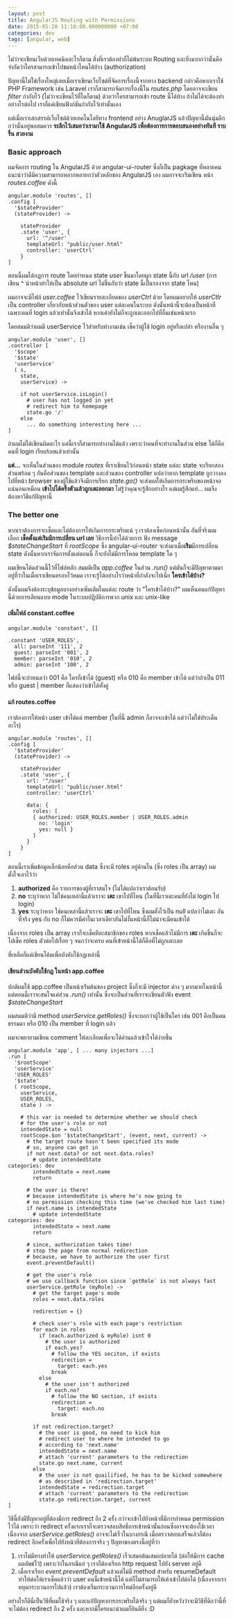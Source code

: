 ```yaml
---
layout: post
title: AngularJS Routing with Permissions
date: 2015-05-28 11:18:00.000000000 +07:00
categories: dev
tags: [angular, web]
---
```

ไม่ว่าจะเขียนเว็บด้วยเทคนิคอะไรก็ตาม สิ่งที่เราต้องทำก็ไม่พ้นระบบ Routing และยิ่งมากกว่านั้นคือจำกัดว่าใครสามารถเข้าไปชมหน้าไหนได้บ้าง (authorization)

ปัญหานี้ไม่ใช่เรื่องใหญ่เลยเมื่อเราเขียนเว็บไซต์ที่จัดการเรื่องนี้จากทาง backend กล่าวคือหากเราใช้ PHP Framework เช่น Laravel เราก็สามารถจัดการเรื่องนี้ใน *routes.php* โดยอาจจะเขียน *filter* กำกับไว้ (ไม่ว่าจะเขียนไว้ที่ใดก็ตาม) ด้วยว่าใครสามารถเข้า route นี้ได้บ้าง ถ้าไม่ได้จะต้องทำอย่างไรต่อไป เราก็แค่เขียนฟังก์ชันกำกับไว้เท่านั้นเอง

แต่เมื่อเราเสกสรรค์เว็บไซต์ด้วยเทคโนโลยีทาง frontend อย่าง AnuglarJS แล้วปัญหานี้มันนุ่มลึกกว่านั้นอยู่พอสมควร **ระลึกไว้เสมอว่าเรามาใช้ AngularJS เพื่อต้องการการตอบสนองอย่างทันที ราบรื่น สวยงาม** 

### Basic approach
ผมจัดการ routing ใน AngularJS ด้วย angular-ui-router ซึ่งก็เป็น pagkage ที่หลายคนแนะนำว่าดีมีความสามารถหลากหลายกว่าตัวหลักของ AngularJS เอง ผมอาจจะเร่ิมเขียน หน้า *routes.coffee* ดังนี้

```
angular.module 'routes', []
.config [
  '$stateProvider'
  (stateProvider) ->
  
    stateProvider
    .state 'user', {
      url: '^/user'
      templateUrl: "public/user.html"
      controller: 'userCtrl'
    }
]
```
ตอนนี้ผมได้กฎการ route โดยกำหนด state *user* ขึ้นมาโดยผูก state นี้กับ url */user* (การเขียน ^ นำหน้าทำให้เป็น absolute url ไม่ขึ้นกับว่า state นี้เป็นรองจาก state ไหน)


ผมอาจจะมีไฟล์ *user.coffee* ไว้เขียนรายละเอียดของ *userCtrl* ด้วย โดยผมอยากให้ *userCtlr* เป็น controller เกี่ยวกับหน้าส่วนตัวของ user แต่ละคนในระบบ ดังนั้นหน้านี้จะต้องเป็นหน้าที่เฉพาะคนที่ login แล้วเท่านั้นจึงเข้าได้ หากเค้ายังไม่ก็จะถูกเตะออกไปที่อื่นเช่นหน้าแรก 

โดยสมมติว่าผมมี userService ไว้สำหรับทำงานเช่น เช็คว่าผู้ใช้ login อยู่หรือเปล่า หรืองานอื่น ๆ 

```
angular.module 'user', []
.controller [
  '$scope'
  '$state'
  'userService'
  ( s,
    state,
    userService) ->

    if not userService.isLogin()
      # user has not logged in yet
      # redirect him to homepage
      state.go '/'
    else
      ... do something interesting here ...
]

```

ถ้าผมไม่ได้เขียนผิดอะไร แค่นี้เราก็สามารถทำงานได้แล้ว เพราะว่าคนที่จะทำงานในส่วน else ได้ก็คือคนที่ login เรียบร้อยแล้วเท่านั้น 

**แต่...** จะเห็นในส่วนของ module *routes* ที่เราเขียนไว้ก่อนหน้า state แต่ละ state จะเรียกสองส่วนพร้อม ๆ กันคือส่วนของ template และส่วนของ controller แปลว่าหาก template ถูกวางลงไปที่หน้า browser ของผู้ใช้แล้วจึงมีการเรียก *state.go()* จะส่งผลให้เกิดการกระพริบของหน้าจอแน่นอนเหมือน **เข้าไปได้ครึ่งตัวแล้วถูกเตะออกมา** ไม่รู้ว่าคุณจะรู้สึกอย่างไร แต่ผมรู้สึกแย่... ผมจึงต้องหาวิธีแก้ปัญหานี้

### The better one
หากเราต้องการจะเช็คและไม่ต้องการให้เกิดการกระพริบแน่ ๆ เราต้องเช็คก่อนหน้านั้น อันที่จริงผมเลือก **เช็คตั้งแต่เร่ิมมีการเปลี่ยน url เลย** วิธีการนี้ทำได้ด้วยการ ฟัง message *$stateChangeStart* ที่ *rootScope* ซึ่ง angular-ui-router จะส่งมาเมื่อ**เร่ิม**มีการเปลี่ยน state ดังนั้นหากเราจัดการตั้งแต่ตอนนี้ ก็จะยังไม่มีการโหลด template ใด ๆ

ผมเขียนโค้ดส่วนนี้ไว้ที่ไฟล์หลัก สมมติเป็น *app.coffee* ในส่วน *.run()* แต่มันก็จะมีปัญหาตามมาอยู่ที่ว่าในเมื่อเราเขียนครอบไว้หมด เราจะรู้ได้อย่างไรว่าหน้าที่กำลังจะไปเนี่ย **ใครเข้าได้บ้าง?**  

ดังนั้นผมจึงต้องระบุข้อมูลบางอย่างเพิ่มเติมในแต่ละ route ว่า "ใครเข้าได้บ้าง?" ผมเห็นคนแก้ปัญหานี้ด้วยการเลียนแบบ mode ในระบบปฎิบัติการพวก unix และ unix-like

#### เพิ่มไฟล์ constant.coffee
```
angular.module 'constant', []

.constant 'USER_ROLES',
  all: parseInt '111', 2
  guest: parseInt '001', 2
  member: parseInt '010', 2
  admin: parseInt '100', 2

```
ไฟล์นี้จะกำหนดว่า 001 คือ ใครก็เข้าได้ (guest) หรือ 010 คือ member เข้าได้ แต่ว่าถ้าเป็น 011 หรือ guest | member ก็แสดงว่าเข้าได้ทั้งคู่


#### แก้ routes.coffee
เราต้องการให้หน้า user เข้าได้แค่ member (ในที่นี้ admin ก็อาจจะเข้าได้ แต่ว่าไม่ใช่ประเด็นอะไร)

```
angular.module 'routes', []
.config [
  '$stateProvider'
  (stateProvider) ->
  
    stateProvider
    .state 'user', {
      url: '^/user'
      templateUrl: "public/user.html"
      controller: 'userCtrl'

      data: {
        roles: [
        { authorized: USER_ROLES.member | USER_ROLES.admin
          no: 'login'
          yes: null }
        ]
      }
    }
]
```
ตอนนี้เราเพิ่มข้อมูลเล็กน้อยคือส่วน data ซึ่งจะมี roles อยู่ด้านใน (ซึ่ง roles เป็น array) ผมตั้งใจเอาไว้ว่า   
1. **authorized** คือ รายการของผู้ที่เราสนใจ (ไม่ได้แปลว่าเราต้อนรับ)  
2. **no** ระบุว่าหาก ไม่ใช่คนเหล่านี้แล้วเราจะ **เตะ** เขาไปที่ไหน (ในที่นี้เราเตะคนที่ยังไม่ login ไป login)  
3. **yes** ระบุว่าหาก ใช่คนเหล่านี้แล้วเราจะ **เตะ** เขาไปที่ไหน ซึ่งผมตั้งไว้เป็น null แปลว่าไม่เตะ อันที่จริง yes กับ no ก็ไม่ควรมีค่าในเวลาเดียวกันไม่งั้นหน้านี้ก็ไม่น่าจะมีคนเข้าได้

เนื่องจาก roles เป็น array เราก็จะเช็คทีละสมาชิกของ roles หากเช็คแล้วไม่มีการ **เตะ** เกิดขึ้นก็จะไปเช็ค roles ตัวต่อไปเรื่อย ๆ จนกว่าจะครบ คนที่เข้าหน้านี้ได้ก็คือที่ไม่ถูกเตะเลย

ที่เหลือก็แค่เขียนโค้ดเพื่อบังคับใช้กฎเหล่านี้

#### เขียนส่วนบังคับใช้กฎ ในหน้า app.coffee
ปกติผมใช้ app.coffee เป็นหน้าเร่ิมต้นของ project ซึ่งก็จะมี injector ต่าง ๆ มากมายในหน้านี้ แต่ตอนนี้เราจะสนใจแค่ส่วน *.run()* เท่านั้น ซึ่งจะเป็นส่วนที่เราจะเขียนตัวฟัง event *$stateChangeStart* 

ผมสมมติว่ามี method *userService.getRoles()* ซึ่งจะบอกว่าผู้ใช้เป็นใคร เช่น 001 คือเป็นคนธรรมดา หรือ 010 เป็น member ที่ login แล้ว

ผมจะพยายามเขียน comment ให้ละเอียดเพื่อจะได้อ่านแล้วเข้าใจได้ง่ายขึ้น

```
angular.module 'app', [ ... many injectors ...]
.run [
  '$rootScope'
  'userService'
  'USER_ROLES'
  '$state'
  ( rootScope,
    userService,
    USER_ROLES,
    state ) ->

    # this var is needed to determine whether we should check 
    # for the user's role or not
    intendedState = null
    rootScope.$on '$stateChangeStart', (event, next, current) ->
      # the target route hasn't been specified its mode
      # so, anyone can get in
      if not next.data? or not next.data.roles?
        # update intendedState
categories: dev
        intendedState = next.name
        return

      # the user is there!
      # because intendedState is where he's now going to
      # no permission checking this time (we've checked him last time)
      if next.name is intendedState
        # update intendedState
categories: dev
        intendedState = next.name
        return

      # since, authorization takes time!
      # stop the page from normal redirection
      # because, we have to authorize the user first
      event.preventDefault()

      # get the user's role
      # we use callback function since `getRole` is not always fast
      userService.getRole (myRole) ->
        # get the target page's mode
        roles = next.data.roles

        redirection = {}

        # check user's role with each page's restriction
        for each in roles
          if (each.authorized & myRole) isnt 0
            # the user is authorized
            if each.yes?
              # follow the YES seciton, if exists
              redirection =
                target: each.yes
              break
          else
            # the user isn't authorized
            if each.no?
              # follow the NO section, if exists
              redirection =
                target: each.no
              break

        if not redirection.target?
          # the user is good, no need to kick him
          # redirect user to where he intended to go
          # according to 'next.name'
          intendedState = next.name
          # attach 'current' parameters to the redirection
          state.go next.name, current
        else
          # the user is not quailified, he has to be kicked somewhere
          # as described in 'redirection.target'
          intendedState = redirection.target
          # attach 'current' parameters to the redirection
          state.go redirection.target, current
]
```

วิธีนี้ยังมีปัญหาอยู่ที่ต้องมีการ redirect ถึง 2 ครั้ง กว่าจะเข้าไปยังหน้าที่มีการกำหนด permission ไว้ได้ เพราะว่า redirect ครั้งแรกเราก็จะตรวจสอบสิทธิ์การเข้าหน้านั้นก่อนซึ่งอาจจะต้องใช้เวลา เนื่องจาก *userService.getRoles()* อาจจะไม่เร็วในบางกรณี เมื่อตรวจสอบเสร็จแล้วก็ต้อง redirect อีกครั้งเพื่อไปยังหน้าที่ต้องการจริง ๆ ปัญหาของตรงนี้อยู่ที่ว่า

1. เราไม่มีทางทำให้ *userService.getRoles()* เร็วเสมอต้นเสมอปลายได้ (ต่อให้มีการ cache ผลลัพธ์ไว้) เพราะว่าในกรณีแย่ ๆ เราก็ต้องเรียก http request ไปยัง server อยู่ดี
2. เมื่อเราเรียก *event.preventDefault* แล้วแต่ไม่มี method สำหรับ resumeDefault ทำให้ต่อให้เราเช็คแล้วว่า user คนนี้เข้าหน้านี้ได้ แต่ก็ไม่สามารถให้เค้าเข้าไปต่อได้ (เนื่องจากเราหยุดกระบวนการไปแล้ว) เราต้องเริ่มกระบวนการใหม่อีกครั้งอยู่ดี

อย่างไรก็ดีนี่เป็นวิธีที่ผมใช้จริง ๆ และแก้ปัญหาการกระพริบได้จริง ๆ แต่ผมก็ยังหวังว่าจะมีวิธีที่ดีกว่านี้ที่จะไม่ต้อง redirect ถึง 2 ครั้ง และหากมีใครแนะนำผมก็ยินดียิ่ง :D

